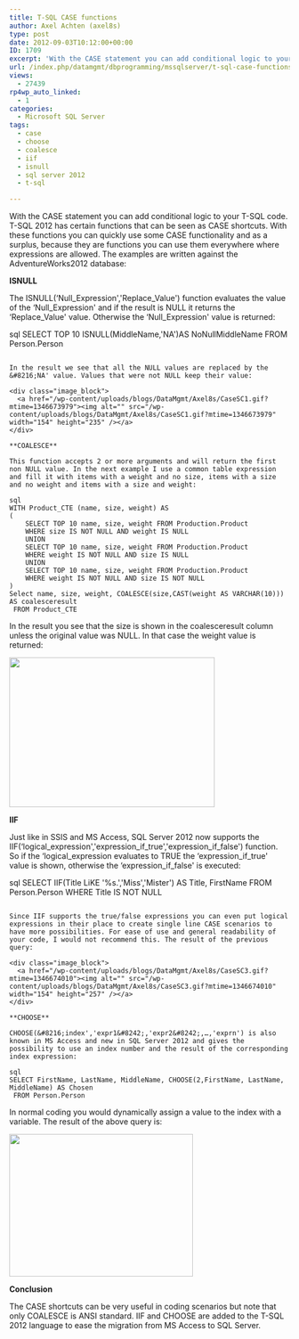 ```yaml
---
title: T-SQL CASE functions
author: Axel Achten (axel8s)
type: post
date: 2012-09-03T10:12:00+00:00
ID: 1709
excerpt: 'With the CASE statement you can add conditional logic to your T-SQL code. T-SQL 2012 has certain functions that can be seen as CASE shortcuts. With these functions you can quickly use some CASE functionality and as a surplus, because they are functions&hellip;'
url: /index.php/datamgmt/dbprogramming/mssqlserver/t-sql-case-functions/
views:
  - 27439
rp4wp_auto_linked:
  - 1
categories:
  - Microsoft SQL Server
tags:
  - case
  - choose
  - coalesce
  - iif
  - isnull
  - sql server 2012
  - t-sql

---
```

With the CASE statement you can add conditional logic to your T-SQL code. T-SQL 2012 has certain functions that can be seen as CASE shortcuts. With these functions you can quickly use some CASE functionality and as a surplus, because they are functions you can use them everywhere where expressions are allowed. The examples are written against the AdventureWorks2012 database:

**ISNULL**

The ISNULL(&#8216;Null\_Expression','Replace\_Value') function evaluates the value of the &#8216;Null\_Expression' and if the result is NULL it returns the &#8216;Replace\_Value' value. Otherwise the &#8216;Null_Expression' value is returned:

sql
SELECT TOP 10 ISNULL(MiddleName,'NA')AS NoNullMiddleName FROM Person.Person
```

In the result we see that all the NULL values are replaced by the &#8216;NA' value. Values that were not NULL keep their value:

<div class="image_block">
  <a href="/wp-content/uploads/blogs/DataMgmt/Axel8s/CaseSC1.gif?mtime=1346673979"><img alt="" src="/wp-content/uploads/blogs/DataMgmt/Axel8s/CaseSC1.gif?mtime=1346673979" width="154" height="235" /></a>
</div>

**COALESCE**

This function accepts 2 or more arguments and will return the first non NULL value. In the next example I use a common table expression and fill it with items with a weight and no size, items with a size and no weight and items with a size and weight:

sql
WITH Product_CTE (name, size, weight) AS
(
	SELECT TOP 10 name, size, weight FROM Production.Product
	WHERE size IS NOT NULL AND weight IS NULL
	UNION
	SELECT TOP 10 name, size, weight FROM Production.Product
	WHERE weight IS NOT NULL AND size IS NULL
	UNION
	SELECT TOP 10 name, size, weight FROM Production.Product
	WHERE weight IS NOT NULL AND size IS NOT NULL
)
Select name, size, weight, COALESCE(size,CAST(weight AS VARCHAR(10))) AS coalesceresult
 FROM Product_CTE
```

In the result you see that the size is shown in the coalesceresult column unless the original value was NULL. In that case the weight value is returned:

<div class="image_block">
  <a href="/wp-content/uploads/blogs/DataMgmt/Axel8s/CaseSC2.gif?mtime=1346673994"><img alt="" src="/wp-content/uploads/blogs/DataMgmt/Axel8s/CaseSC2.gif?mtime=1346673994" width="369" height="269" /></a>
</div>

**IIF**

Just like in SSIS and MS Access, SQL Server 2012 now supports the IIF(&#8216;logical\_expression','expression\_if\_true','expression\_if\_false') function. So if the &#8216;logical\_expression evaluates to TRUE the &#8216;expression\_if\_true' value is shown, otherwise the &#8216;expression\_if\_false' is executed:

sql
SELECT IIF(Title LiKE '%s.','Miss','Mister') AS Title, FirstName 
 FROM Person.Person
 WHERE Title IS NOT NULL
```

Since IIF supports the true/false expressions you can even put logical expressions in their place to create single line CASE scenarios to have more possibilities. For ease of use and general readability of your code, I would not recommend this. The result of the previous query:

<div class="image_block">
  <a href="/wp-content/uploads/blogs/DataMgmt/Axel8s/CaseSC3.gif?mtime=1346674010"><img alt="" src="/wp-content/uploads/blogs/DataMgmt/Axel8s/CaseSC3.gif?mtime=1346674010" width="154" height="257" /></a>
</div>

**CHOOSE**

CHOOSE(&#8216;index','expr1&#8242;,'expr2&#8242;,…,'exprn') is also known in MS Access and new in SQL Server 2012 and gives the possibility to use an index number and the result of the corresponding index expression:

sql
SELECT FirstName, LastName, MiddleName, CHOOSE(2,FirstName, LastName, MiddleName) AS Chosen
 FROM Person.Person
```

In normal coding you would dynamically assign a value to the index with a variable. The result of the above query is:

<div class="image_block">
  <a href="/wp-content/uploads/blogs/DataMgmt/Axel8s/CaseSC4.gif?mtime=1346674021"><img alt="" src="/wp-content/uploads/blogs/DataMgmt/Axel8s/CaseSC4.gif?mtime=1346674021" width="330" height="256" /></a>
</div>

**Conclusion**

The CASE shortcuts can be very useful in coding scenarios but note that only COALESCE is ANSI standard. IIF and CHOOSE are added to the T-SQL 2012 language to ease the migration from MS Access to SQL Server.